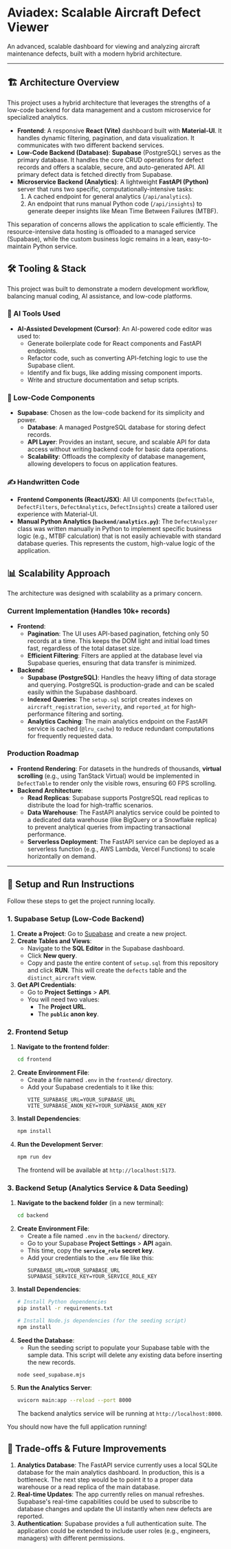 # Aviadex: Scalable Aircraft Defect Viewer

An advanced, scalable dashboard for viewing and analyzing aircraft maintenance defects, built with a modern hybrid architecture.

---

## 🏗️ Architecture Overview

This project uses a hybrid architecture that leverages the strengths of a low-code backend for data management and a custom microservice for specialized analytics.

-   **Frontend**: A responsive **React (Vite)** dashboard built with **Material-UI**. It handles dynamic filtering, pagination, and data visualization. It communicates with two different backend services.
-   **Low-Code Backend (Database)**: **Supabase** (PostgreSQL) serves as the primary database. It handles the core CRUD operations for defect records and offers a scalable, secure, and auto-generated API. All primary defect data is fetched directly from Supabase.
-   **Microservice Backend (Analytics)**: A lightweight **FastAPI (Python)** server that runs two specific, computationally-intensive tasks:
    1.  A cached endpoint for general analytics (`/api/analytics`).
    2.  An endpoint that runs manual Python code (`/api/insights`) to generate deeper insights like Mean Time Between Failures (MTBF).

This separation of concerns allows the application to scale efficiently. The resource-intensive data hosting is offloaded to a managed service (Supabase), while the custom business logic remains in a lean, easy-to-maintain Python service.

## 🛠️ Tooling & Stack

This project was built to demonstrate a modern development workflow, balancing manual coding, AI assistance, and low-code platforms.

### 🤖 AI Tools Used

-   **AI-Assisted Development (Cursor)**: An AI-powered code editor was used to:
    -   Generate boilerplate code for React components and FastAPI endpoints.
    -   Refactor code, such as converting API-fetching logic to use the Supabase client.
    -   Identify and fix bugs, like adding missing component imports.
    -   Write and structure documentation and setup scripts.

### 🔧 Low-Code Components

-   **Supabase**: Chosen as the low-code backend for its simplicity and power.
    -   **Database**: A managed PostgreSQL database for storing defect records.
    -   **API Layer**: Provides an instant, secure, and scalable API for data access without writing backend code for basic data operations.
    -   **Scalability**: Offloads the complexity of database management, allowing developers to focus on application features.

### ✍️ Handwritten Code

-   **Frontend Components (React/JSX)**: All UI components (`DefectTable`, `DefectFilters`, `DefectAnalytics`, `DefectInsights`) create a tailored user experience with Material-UI.
-   **Manual Python Analytics (`backend/analytics.py`)**: The `DefectAnalyzer` class was written manually in Python to implement specific business logic (e.g., MTBF calculation) that is not easily achievable with standard database queries. This represents the custom, high-value logic of the application.

## 📊 Scalability Approach

The architecture was designed with scalability as a primary concern.

### Current Implementation (Handles 10k+ records)

-   **Frontend**:
    -   **Pagination**: The UI uses API-based pagination, fetching only 50 records at a time. This keeps the DOM light and initial load times fast, regardless of the total dataset size.
    -   **Efficient Filtering**: Filters are applied at the database level via Supabase queries, ensuring that data transfer is minimized.
-   **Backend**:
    -   **Supabase (PostgreSQL)**: Handles the heavy lifting of data storage and querying. PostgreSQL is production-grade and can be scaled easily within the Supabase dashboard.
    -   **Indexed Queries**: The `setup.sql` script creates indexes on `aircraft_registration`, `severity`, and `reported_at` for high-performance filtering and sorting.
    -   **Analytics Caching**: The main analytics endpoint on the FastAPI service is cached (`@lru_cache`) to reduce redundant computations for frequently requested data.

### Production Roadmap

-   **Frontend Rendering**: For datasets in the hundreds of thousands, **virtual scrolling** (e.g., using TanStack Virtual) would be implemented in `DefectTable` to render only the visible rows, ensuring 60 FPS scrolling.
-   **Backend Architecture**:
    -   **Read Replicas**: Supabase supports PostgreSQL read replicas to distribute the load for high-traffic scenarios.
    -   **Data Warehouse**: The FastAPI analytics service could be pointed to a dedicated data warehouse (like BigQuery or a Snowflake replica) to prevent analytical queries from impacting transactional performance.
    -   **Serverless Deployment**: The FastAPI service can be deployed as a serverless function (e.g., AWS Lambda, Vercel Functions) to scale horizontally on demand.

---

## 🚦 Setup and Run Instructions

Follow these steps to get the project running locally.

### 1. Supabase Setup (Low-Code Backend)

1.  **Create a Project**: Go to [Supabase](https://supabase.com/) and create a new project.
2.  **Create Tables and Views**:
    -   Navigate to the **SQL Editor** in the Supabase dashboard.
    -   Click **New query**.
    -   Copy and paste the entire content of `setup.sql` from this repository and click **RUN**. This will create the `defects` table and the `distinct_aircraft` view.
3.  **Get API Credentials**:
    -   Go to **Project Settings** > **API**.
    -   You will need two values:
        -   The **Project URL**.
        -   The **`public` anon key**.

### 2. Frontend Setup

1.  **Navigate to the frontend folder**:
    ```bash
    cd frontend
    ```
2.  **Create Environment File**:
    -   Create a file named `.env` in the `frontend/` directory.
    -   Add your Supabase credentials to it like this:
        ```env
        VITE_SUPABASE_URL=YOUR_SUPABASE_URL
        VITE_SUPABASE_ANON_KEY=YOUR_SUPABASE_ANON_KEY
        ```
3.  **Install Dependencies**:
    ```bash
    npm install
    ```
4.  **Run the Development Server**:
    ```bash
    npm run dev
    ```
    The frontend will be available at `http://localhost:5173`.

### 3. Backend Setup (Analytics Service & Data Seeding)

1.  **Navigate to the backend folder** (in a new terminal):
    ```bash
    cd backend
    ```
2.  **Create Environment File**:
    -   Create a file named `.env` in the `backend/` directory.
    -   Go to your Supabase **Project Settings** > **API** again.
    -   This time, copy the **`service_role` secret key**.
    -   Add your credentials to the `.env` file like this:
        ```env
        SUPABASE_URL=YOUR_SUPABASE_URL
        SUPABASE_SERVICE_KEY=YOUR_SERVICE_ROLE_KEY
        ```
3.  **Install Dependencies**:
    ```bash
    # Install Python dependencies
    pip install -r requirements.txt

    # Install Node.js dependencies (for the seeding script)
    npm install
    ```
4.  **Seed the Database**:
    -   Run the seeding script to populate your Supabase table with the sample data. This script will delete any existing data before inserting the new records.
    ```bash
    node seed_supabase.mjs
    ```
5.  **Run the Analytics Server**:
    ```bash
    uvicorn main:app --reload --port 8000
    ```
    The backend analytics service will be running at `http://localhost:8000`.

You should now have the full application running!

## 🎯 Trade-offs & Future Improvements

1.  **Analytics Database**: The FastAPI service currently uses a local SQLite database for the main analytics dashboard. In production, this is a bottleneck. The next step would be to point it to a proper data warehouse or a read replica of the main database.
2.  **Real-time Updates**: The app currently relies on manual refreshes. Supabase's real-time capabilities could be used to subscribe to database changes and update the UI instantly when new defects are reported.
3.  **Authentication**: Supabase provides a full authentication suite. The application could be extended to include user roles (e.g., engineers, managers) with different permissions.